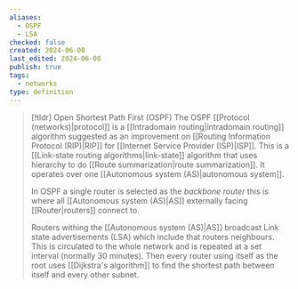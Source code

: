 ```yaml
---
aliases:
  - OSPF
  - LSA
checked: false
created: 2024-06-08
last_edited: 2024-06-08
publish: true
tags:
  - networks
type: definition
---
```

>[!tldr] Open Shortest Path First (OSPF)
>The OSPF [[Protocol (networks)|protocol]] is a [[Intradomain routing|intradomain routing]] algorithm suggested as an improvement on [[Routing Information Protocol (RIP)|RIP]] for [[Internet Service Provider (ISP)|ISP]]. This is a [[Link-state routing algorithms|link-state]] algorithm that uses hierarchy to do [[Route summarization|route summarization]]. It operates over one [[Autonomous system (AS)|autonomous system]].
>
>In OSPF a single router is selected as the *backbone router* this is where all [[Autonomous system (AS)|AS]] externally facing [[Router|routers]] connect to. 
>
>Routers withing the [[Autonomous system (AS)|AS]] broadcast Link state advertisements (LSA) which include that routers neighbours. This is circulated to the whole network and is repeated at a set interval (normally 30 minutes). Then every router using itself as the root uses [[Dijkstra's algorithm]] to find the shortest path between itself and every other subnet. 


